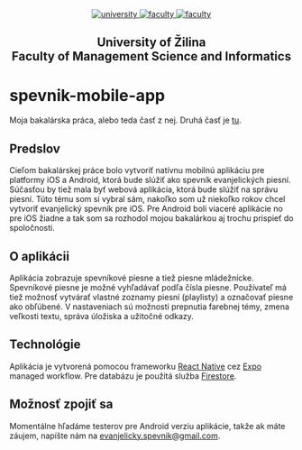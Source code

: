 <div align="center">
	<a href="https://www.uniza.sk/index.php/en/" target="_blank">
		<img src="https://img.shields.io/badge/university-University%20of%20Žilina-2B3A65.svg" alt="university">
	</a>
	<a href="https://www.fri.uniza.sk/en/" target="_blank">
		<img src="https://img.shields.io/badge/faculty-Faculty%20of%20Management%20Science%20and%20Informatics-FECE50.svg" alt="faculty">
	</a>
  <a href="https://vzdelavanie.uniza.sk/vzdelavanie/plany.php" target="_blank">
		<img src="https://img.shields.io/badge/program-Informatics-00a9e0.svg" alt="faculty">
	</a>
</div>

<h2 align="center">
	University of Žilina<br>Faculty of Management Science and Informatics
</h2>

# spevnik-mobile-app
Moja bakalárska práca, alebo teda časť z nej. Druhá časť je [tu](https://github.com/flpmko/spevnik-web-app).
## Predslov
Cieľom bakalárskej práce bolo vytvoriť natívnu mobilnú aplikáciu pre platformy iOS a Android, ktorá bude slúžiť ako spevník evanjelických piesní. Súčasťou by tiež mala byť webová aplikácia, ktorá bude slúžiť na správu piesní. Túto tému som si vybral sám, nakoľko som už niekoľko rokov chcel vytvoriť evanjelický spevník pre iOS. Pre Android boli viaceré aplikácie no pre iOS žiadne a tak som sa rozhodol mojou bakalárkou aj trochu prispieť do spoločnosti.
## O aplikácii
Aplikácia zobrazuje spevníkové piesne a tiež piesne mládežnícke. Spevníkové piesne je možné vyhľadávať podľa čísla piesne. Používateľ má tiež možnosť vytvárať vlastné zoznamy piesní (playlisty) a označovať piesne ako obľúbené. V nastaveniach sú možnosti prepnutia farebnej témy, zmena veľkosti textu, správa úložiska a užitočné odkazy.
## Technológie
Aplikácia je vytvorená pomocou frameworku [React Native](https://reactnative.dev/) cez [Expo](https://expo.dev/) managed workflow. Pre databázu je použitá služba [Firestore](https://firebase.google.com/docs/firestore).
## Možnosť zpojiť sa
Momentálne hľadáme testerov pre Android verziu aplikácie, takže ak máte záujem, napíšte nám na [evanjelicky.spevnik@gmail.com](mailto:evanjelicky.spevnik@gmail.com).
